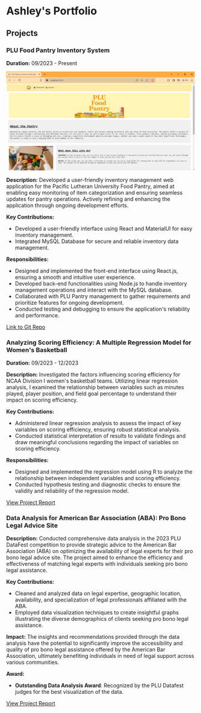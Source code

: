 # Ashley's Portfolio

## Projects

### PLU Food Pantry Inventory System
**Duration:** 09/2023 - Present

![Project Screenshot](./assets/pantry_home_page.png)

**Description:**
Developed a user-friendly inventory management web application for the Pacific Lutheran University Food Pantry, aimed at enabling easy monitoring of item categorization and ensuring seamless updates for pantry operations. Actively refining and enhancing the application through ongoing development efforts.

**Key Contributions:**
- Developed a user-friendly interface using React and MaterialUI for easy inventory management.
- Integrated MySQL Database for secure and reliable inventory data management.

**Responsibilities:**
- Designed and implemented the front-end interface using React.js, ensuring a smooth and intuitive user experience.
- Developed back-end functionalities using Node.js to handle inventory management operations and interact with the MySQL database.
- Collaborated with PLU Pantry management to gather requirements and prioritize features for ongoing development.
- Conducted testing and debugging to ensure the application's reliability and performance.

[Link to Git Repo](https://github.com/ashleyakamine/pantry-stack)

### Analyzing Scoring Efficiency: A Multiple Regression Model for Women's Basketball
**Duration:** 09/2023 - 12/2023

**Description:**
Investigated the factors influencing scoring efficiency for NCAA Division I women's basketball teams. Utilizing linear regression analysis, I examined the relationship between variables such as minutes played, player position, and field goal percentage to understand their impact on scoring efficiency.

**Key Contributions:**
- Administered linear regression analysis to assess the impact of key variables on scoring efficiency, ensuring robust statistical analysis.
- Conducted statistical interpretation of results to validate findings and draw meaningful conclusions regarding the impact of variables on scoring efficiency.

**Responsibilities:**
- Designed and implemented the regression model using R to analyze the relationship between independent variables and scoring efficiency.
- Conducted hypothesis testing and diagnostic checks to ensure the validity and reliability of the regression model.

[View Project Report](./assets/final_project_aa.pdf)

### Data Analysis for American Bar Association (ABA): Pro Bono Legal Advice Site

**Description:**
Conducted comprehensive data analysis in the 2023 PLU DataFest competition to provide strategic advice to the American Bar Association (ABA) on optimizing the availability of legal experts for their pro bono legal advice site. The project aimed to enhance the efficiency and effectiveness of matching legal experts with individuals seeking pro bono legal assistance.

**Key Contributions:**
- Cleaned and analyzed data on legal expertise, geographic location, availability, and specialization of legal professionals affiliated with the ABA.
- Employed data visualization techniques to create insightful graphs illustrating the diverse demographics of clients seeking pro bono legal assistance.

**Impact:**
The insights and recommendations provided through the data analysis have the potential to significantly improve the accessibility and quality of pro bono legal assistance offered by the American Bar Association, ultimately benefiting individuals in need of legal support across various communities.

**Award:**
- **Outstanding Data Analysis Award**: Recognized by the PLU Datafest judges for the best visualization of the data.

[View Project Report](./assets/DataDynamoSlides.pdf)

